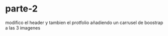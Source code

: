 # parte-2
modifico el header y tambien el protfolio añadiendo un carrusel de boostrap a las 3 imagenes
